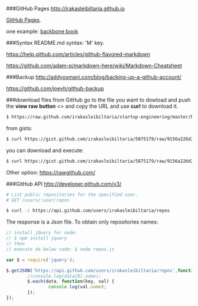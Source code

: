 ###GitHub Pages
http://irakasleibiltaria.github.io

[GitHub Pages](https://help.github.com/categories/20/articles). 

one example: [backbone book](http://addyosmani.github.io/backbone-fundamentals/)

###Syntax
README.md syntax: 'M' key. 

https://help.github.com/articles/github-flavored-markdown 

https://github.com/adam-p/markdown-here/wiki/Markdown-Cheatsheet

###Backup
http://addyosmani.com/blog/backing-up-a-github-account/

https://github.com/joeyh/github-backup

###download files from GitHub
go to the file you want to dowload and push the **view raw button** <> and copy the URL and use **curl** to download
it.
```bash
$ https://raw.github.com/irakasleibiltaria/startup-engineering/master/README.md
```
from gists:
```bash
$ curl https://gist.github.com/irakasleibiltaria/5875179/raw/9156a226d26971a239d2d6d66c9cc0e80d0ed6ee/grub-recovery.sh
```
you can download and execute:
```bash
$ curl https://gist.github.com/irakasleibiltaria/5875179/raw/9156a226d26971a239d2d6d66c9cc0e80d0ed6ee/grub-recovery.sh | sh
```

Other option: https://rawgithub.com/

###GitHub API
http://developer.github.com/v3/
```bash
# List public repositories for the specified user.
# GET /users/:user/repos

$ curl -i https://api.github.com/users/irakasleibiltaria/repos
```
The response is a Json file. To obtain only repositories names:

```js
// install jQuery for node: 
// $ npm install jquery
// then
// execute de below code: $ node repos.js

var $ = require('jquery');

$.getJSON('https://api.github.com/users/irakasleibiltaria/repos',function(data) {
        //console.log(data[0].name);
        $.each(data, function(key, val) {
                console.log(val.name);
        });
});
```
